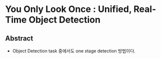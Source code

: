 # You Only Look Once : Unified, Real-Time Object Detection 

## Abstract
- Object Detection task 중에서도 one stage detection 방법이다. 